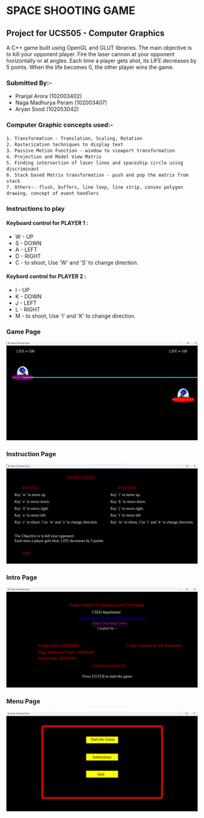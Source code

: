 # SPACE SHOOTING GAME
## Project for UCS505 - Computer Graphics
A C++ game built using OpenGL and GLUT libraries. The main objective is to kill your opponent player. Fire the laser cannon at your opponent horizontally or at angles. Each time a player gets shot, its LIFE decreases by 5 points. When the life becomes 0, the other player wins the game.  

### Submitted By:- 
- Pranjal Arora (102003402)
- Naga Madhurya Peram (102003407)
- Aryan Sood (102053042)

### Computer Graphic concepts used:-
    1. Transformation - Translation, Scaling, Rotation
    2. Rasterization techniques to display text
    3. Passive Motion Function - window to viewport transformation
    4. Projection and Model View Matrix 
    5. Finding intersection of laser lines and spaceship circle using discriminant
    6. Stack based Matrix transformation - push and pop the matrix from stack
    7. Others:- flush, buffers, line loop, line strip, convex polygon drawing, concept of event handlers

### Instructions to play
#### Keyboard control for PLAYER 1 :
- W - UP
- S - DOWN
- A - LEFT
- D - RIGHT
- C - to shoot, Use 'W' and 'S' to change direction.

#### Keybord control for PLAYER 2 :
- I - UP
- K - DOWN
- J - LEFT
- L - RIGHT
- M - to shoot, Use 'I' and 'K' to change direction.

### Game Page
![Game](https://github.com/pranjal-arora/space-shooting-game/blob/main/source/game.png?raw=true)

### Instruction Page
![Instruction](https://github.com/pranjal-arora/space-shooting-game/blob/main/source/instruction.png?raw=true)

### Intro Page
![Introduction](https://github.com/pranjal-arora/space-shooting-game/blob/main/source/introd.png?raw=true)

### Menu Page
![menu](https://github.com/pranjal-arora/space-shooting-game/blob/main/source/menu.png?raw=true)

